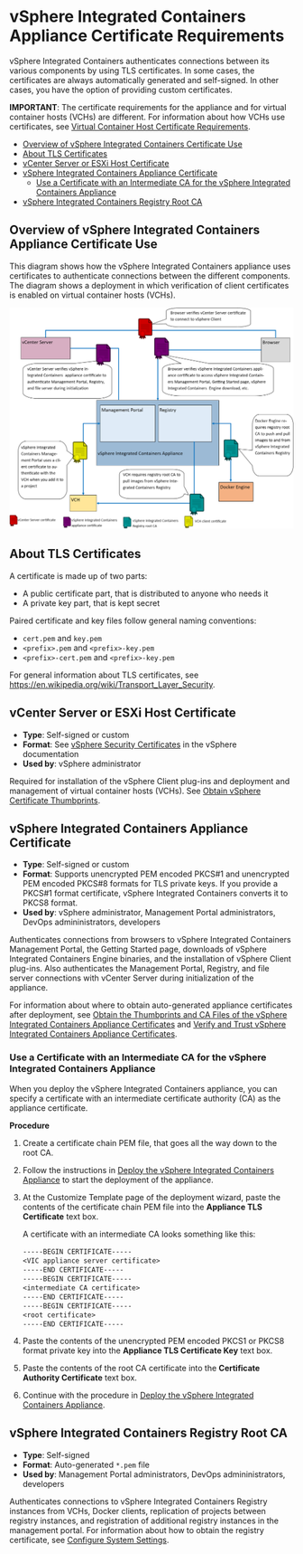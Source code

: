 # vSphere Integrated Containers Appliance Certificate Requirements #

vSphere Integrated Containers authenticates connections between its various components by using TLS certificates. In some cases, the certificates are always automatically generated and self-signed. In other cases, you have the option of providing custom certificates. 

**IMPORTANT**: The certificate requirements for the appliance and for virtual container hosts (VCHs) are different. For information about how VCHs use certificates, see [Virtual Container Host Certificate Requirements](vch_cert_reqs.md). 

- [Overview of vSphere Integrated Containers Certificate Use](#overview)
- [About TLS Certificates](#about_tls)
- [vCenter Server or ESXi Host Certificate](#vcenter)
- [vSphere Integrated Containers Appliance Certificate](#appliance)
  - [Use a Certificate with an Intermediate CA for the vSphere Integrated Containers Appliance](#intermediateca)
- [vSphere Integrated Containers Registry Root CA](#registry)

## Overview of vSphere Integrated Containers Appliance Certificate Use <a id="overview"></a>

This diagram shows how the vSphere Integrated Containers appliance uses certificates to authenticate connections between the different components. The diagram shows a deployment in which verification of client certificates is enabled on virtual container hosts (VCHs).

![vSphere Integrated Containers Appliance Certificates](graphics/appliance_certs.png)

## About TLS Certificates <a id="about_tls"></a>

A certificate is made up of two parts:

- A public certificate part, that is distributed to anyone who needs it
- A private key part, that is kept secret

Paired certificate and key files follow general naming conventions:

- `cert.pem` and `key.pem`
- `<prefix>.pem` and `<prefix>-key.pem`
- `<prefix>-cert.pem` and `<prefix>-key.pem`

For general information about TLS certificates, see https://en.wikipedia.org/wiki/Transport_Layer_Security.

## vCenter Server or ESXi Host Certificate <a id="vcenter"></a>

- **Type**: Self-signed or custom
- **Format**: See [vSphere Security Certificates](https://docs.vmware.com/en/VMware-vSphere/6.7/com.vmware.psc.doc/GUID-779A011D-B2DD-49BE-B0B9-6D73ECF99864.html) in the vSphere documentation
- **Used by**: vSphere administrator

Required for installation of the vSphere Client plug-ins and deployment and management of virtual container hosts (VCHs). See [Obtain vSphere Certificate Thumbprints](obtain_thumbprint.md).

## vSphere Integrated Containers Appliance Certificate <a id="appliance"></a>

- **Type**: Self-signed or custom
- **Format**: Supports unencrypted PEM encoded PKCS#1 and unencrypted PEM encoded PKCS#8 formats for TLS private keys. If you provide a PKCS#1 format certificate, vSphere Integrated Containers converts it to PKCS8 format.
- **Used by**: vSphere administrator, Management Portal administrators,  DevOps admininistrators, developers

Authenticates connections from browsers to vSphere Integrated Containers Management Portal, the Getting Started page, downloads of vSphere Integrated Containers Engine binaries, and the installation of vSphere Client plug-ins. Also authenticates the Management Portal, Registry, and file server connections with vCenter Server during initialization of the appliance.

For information about where to obtain auto-generated appliance certificates after deployment, see [Obtain the Thumbprints and CA Files of the vSphere Integrated Containers Appliance Certificates](obtain_appliance_certs.md) and [Verify and Trust vSphere Integrated Containers Appliance Certificates](../vic_cloud_admin/trust_vic_certs.md).

### Use a Certificate with an Intermediate CA for the vSphere Integrated Containers Appliance <a id="intermediateca"></a>

When you deploy the vSphere Integrated Containers appliance, you can  specify a certificate with an intermediate certificate authority (CA) as the appliance certificate. 

**Procedure**

1. Create a certificate chain PEM file, that goes all the way down to the root CA.
2. Follow the instructions in [Deploy the vSphere Integrated Containers Appliance](deploy_vic_appliance.md) to start the deployment of the appliance.
3. At the Customize Template page of the deployment wizard, paste the contents of the certificate chain PEM file into the **Appliance TLS Certificate** text box. 

    A certificate with an intermediate CA looks something like this:

    ```
    -----BEGIN CERTIFICATE-----
    <VIC appliance server certificate>
    -----END CERTIFICATE-----
    -----BEGIN CERTIFICATE-----
    <intermediate CA certificate>
    -----END CERTIFICATE-----
    -----BEGIN CERTIFICATE-----
    <root certificate>
    -----END CERTIFICATE-----
    ```
4. Paste the contents of the unencrypted PEM encoded PKCS1 or PKCS8 format private key into the **Appliance TLS Certificate Key** text box.
5. Paste the contents of the root CA certificate into the **Certificate Authority Certificate** text box.
6. Continue with the procedure in [Deploy the vSphere Integrated Containers Appliance](deploy_vic_appliance.md#step4).

## vSphere Integrated Containers Registry Root CA <a id="registry"></a>

- **Type**: Self-signed
- **Format**: Auto-generated `*.pem` file
- **Used by**: Management Portal administrators, DevOps admininistrators, developers

Authenticates connections to vSphere Integrated Containers Registry instances from VCHs, Docker clients, replication of projects between registry instances, and registration of additional registry instances in the management portal. For information about how to obtain the registry certificate, see [Configure System Settings](../vic_cloud_admin/configure_system.md).